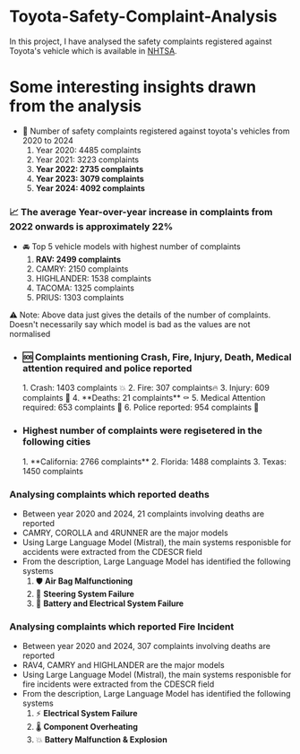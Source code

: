 # Toyota-Safety-Complaint-Analysis

In this project, I have analysed the safety complaints registered against Toyota's vehicle which is available in [NHTSA](https://www.nhtsa.gov/).

<h1>Some interesting insights drawn from the analysis</h1>

 - 📅 Number of safety complaints registered against toyota's vehicles from 2020 to 2024
   1. Year 2020: 4485 complaints
   2. Year 2021: 3223 complaints
   3. **Year 2022: 2735 complaints**
   4. **Year 2023: 3079 complaints**
   5. **Year 2024: 4092 complaints**
      
<h3>📈 The average Year-over-year increase in complaints from 2022 onwards is approximately 22%</h3>

 - 🚘 Top 5 vehicle models with highest number of complaints
   1. **RAV: 2499 complaints**
   2. CAMRY: 2150 complaints
   3. HIGHLANDER: 1538 complaints
   4. TACOMA: 1325 complaints
   5. PRIUS: 1303 complaints

⚠️ Note: Above data just gives the details of the number of complaints. Doesn't necessarily say which model is bad as the values are not normalised

 - <h3>🆘 Complaints mentioning Crash, Fire, Injury, Death, Medical attention required and police reported</h3>
   1. Crash: 1403 complaints 💥
   2. Fire: 307 complaints🔥
   3. Injury: 609 complaints 🤕
   4. **Deaths: 21 complaints** ⚰️
   5. Medical Attention required: 653 complaints 🏥
   6. Police reported: 954 complaints 👮

 - <h3>Highest number of complaints were regisetered in the following cities</h3>
   1. **California: 2766 complaints**
   2. Florida: 1488 complaints
   3. Texas: 1450 complaints


<h3>Analysing complaints which reported deaths</h3>

 - Between year 2020 and 2024, 21 complaints involving deaths are reported
 - CAMRY, COROLLA and 4RUNNER are the major models
 - Using Large Language Model (Mistral), the main systems responisble for accidents were extracted from the CDESCR field
 - From the description, Large Language Model has identified the following systems
     1. 🛡️ **Air Bag Malfunctioning**
     2. 🔄 **Steering System Failure**
     3. 🔋 **Battery and Electrical System Failure**

<h3>Analysing complaints which reported Fire Incident</h3>

 - Between year 2020 and 2024, 307 complaints involving deaths are reported
 - RAV4, CAMRY and HIGHLANDER are the major models
 - Using Large Language Model (Mistral), the main systems responisble for fire incidents were extracted from the CDESCR field
 - From the description, Large Language Model has identified the following systems
     1. ⚡ **Electrical System Failure**
     2. 🌡️ **Component Overheating**
     3. 💥 **Battery Malfunction & Explosion**
 

   
